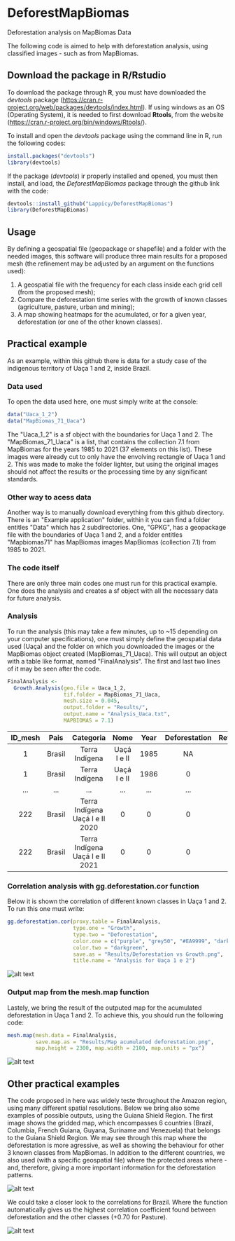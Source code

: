 # DeforestMapBiomas
Deforestation analysis on MapBiomas Data

The following code is aimed to help with deforestation analysis, using classified images - such as from MapBiomas.

## Download the package in R/Rstudio

To download the package through **R**, you must have downloaded the *devtools* package (https://cran.r-project.org/web/packages/devtools/index.html). If using windows as an OS (Operating System), it is needed to first download **Rtools**, from the website (https://cran.r-project.org/bin/windows/Rtools/).

To install and open the *devtools* package using the command line in R, run the following codes:
```r
install.packages("devtools")
library(devtools)
```
If the package (*devtools*) ir properly installed and opened, you must then install, and load, the *DeforestMapBiomas* package through the github link with the code:
```r
devtools::install_github("Lappicy/DeforestMapBiomas")
library(DeforestMapBiomas)
```

## Usage
By defining a geospatial file (geopackage or shapefile) and a folder with the needed images, this software will produce three main results for a proposed mesh (the refinement may be adjusted by an argument on the functions used):
1. A geospatial file with the frequency for each class inside each grid cell (from the proposed mesh);
2. Compare the deforestation time series with the growth of known classes (agriculture, pasture, urban and mining);
3. A map showing heatmaps for the acumulated, or for a given year, deforestation (or one of the other known classes).

## Practical example
As an example, within this github there is data for a study case of the indigenous territory of Uaça 1 and 2, inside Brazil.

### Data used
To open the data used here, one must simply write at the console:
```r
data("Uaca_1_2")
data("MapBiomas_71_Uaca")
```

The "Uaca_1_2" is a sf object with the boundaries for Uaça 1 and 2. The "MapBiomas_71_Uaca" is a list, that contains the collection 7.1 from MapBiomas for the years 1985 to 2021 (37 elements on this list). These images were already cut to only have the envolving rectangle of Uaça 1 and 2. This was made to make the folder lighter, but using the original images should not affect the results or the processing time by any significant standards.

### Other way to acess data
Another way is to manually download everything from this github directory. There is an "Example application" folder, within it you can find a folder entitles "Data" which has 2 subdirectories. One, "GPKG", has a geopackage file with the boundaries of Uaça 1 and 2, and a folder entitles "Mapbiomas71" has MapBiomas images MapBiomas (collection 7.1) from 1985 to 2021.

### The code itself
There are only three main codes one must run for this practical example. One does the analysis and creates a sf object with all the necessary data for future analysis. 

### Analysis
To run the analysis (this may take a few minutes, up to ~15 depending on your computer specifications), one must simply define the geospatial data used (Uaça) and the folder on which you downloaded the images or the MapBiomas object created (MapBiomas_71_Uaca). This will output an object with a table like format, named "FinalAnalysis". The first and last two lines of it may be seen after the code.
```r
FinalAnalysis <-
  Growth.Analysis(geo.file = Uaca_1_2,
                  tif.folder = MapBiomas_71_Uaca,
                  mesh.size = 0.045,
                  output.folder = "Results/",
                  output.name = "Analysis_Uaca.txt",
                  MAPBIOMAS = 7.1)
```

| ID_mesh |	Pais | Categoria | Nome | Year | Deforestation | Reforestation | Growth_Urban | Growth_Mining | Growth_Pasture | Growth_Agriculture | Forest | NonForest | Water | Others | Urban | Mining | Pasture | Agriculture | 0 | 11 | 12 | 15 | 3 | 33 | 4 | 41 |
| :----------: | :----------: | :----------: | :----------: | :----------: | :----------: | :----------: | :----------: | :----------: | :----------: | :----------: | :----------: | :----------: | :----------: | :----------: | :----------: | :----------: | :----------: | :----------: | :----------: | :----------: | :----------: | :----------: | :----------: | :----------: | :----------: | :----------: |
| 1	| Brasil | Terra Indígena | Uaçá I e II | 1985 | NA | NA | NA | NA | NA | NA | 10.6983 | 0 | 0 | 0 | 0 | 0 | 0 | 0 | NA | NA | NA | NA | 10.6983 | NA | NA | NA |
| 1 |	Brasil | Terra Indígena | Uaçá I e II | 1986 | 0 | 0 | 0 | 0 | 0 | 0 | 10.6983 | 0 | 0 | 0 | 0 | 0 | 0 | 0 | NA | NA | NA | NA | 10.6983 | NA | NA | NA |
| ... | ... | ... | ... | ... | ... | ... | ... | ... | ... | ... | ... | ... | ... | ... | ... | ... | ... | ... | ... | ... | ... | ... | ... | ... | ... | ... |
| 222 | Brasil | Terra Indígena	Uaçá I e II	2020 | 0 | 0 | 0 | 0 | 0 | 0 | 0.1008 | 0.234 | 0 | 0 | 0 | 0 | 0 | 0 | NA | NA | 0.234 | NA | 0.1008 | NA | NA | NA |
| 222 | Brasil | Terra Indígena	Uaçá I e II	2021 | 0 | 0 | 0 | 0 | 0 | 0 | 0.1008 | 0.234 | 0 | 0 | 0 | 0 | 0 | 0 | NA | NA | 0.234 | NA | 0.1008 | NA | NA | NA |

### Correlation analysis with gg.deforestation.cor function
Below it is shown the correlation of different known classes in Uaça 1 and 2. To run this one must write:
```r
gg.deforestation.cor(proxy.table = FinalAnalysis,
                     type.one = "Growth",
                     type.two = "Deforestation",
                     color.one = c("purple", "grey50", "#EA9999", "darkorange"),
                     color.two = "darkgreen",
                     save.as = "Results/Deforestation vs Growth.png",
                     title.name = "Analysis for Uaça 1 e 2")
```
![alt text](https://github.com/Lappicy/DeforestMapBiomas/blob/main/Example%20application/Results/Deforestation%20vs%20Growth.png?raw=true)

### Output map from the mesh.map function
Lastely, we bring the result of the outputed map for the acumulated deforestation in Uaça 1 and 2. To achieve this, you should run the following code:
```r
mesh.map(mesh.data = FinalAnalysis,
         save.map.as = "Results/Map acumulated deforestation.png",
         map.height = 2300, map.width = 2100, map.units = "px")
```
![alt text](https://github.com/Lappicy/DeforestMapBiomas/blob/main/Example%20application/Results/Map%20acumulated%20deforestation.png?raw=true)

## Other practical examples
The code proposed in here was widely teste throughout the Amazon region, using many different spatial resolutions. Below we bring also some examples of possible outputs, using the Guiana Shield Region. The first image shows the gridded map, which encompasses 6 countries (Brazil, Columbia, French Guiana, Guyana, Suriname and Venezuela) that belongs to the Guiana Shield Region. We may see through this map where the deforestation is more agressive, as well as showing the behaviour for other 3 known classes from MapBiomas. In addition to the different countries, we also used (with a specific geospatial file) where the protected areas where - and, therefore, giving a more important information for the deforestation patterns.

![alt text](https://github.com/Lappicy/DeforestMapBiomas/blob/main/Example%20application/Others/Guiana%20Shield%20Example.png?raw=true)

We could take a closer look to the correlations for Brazil. Where the function automatically gives us the highest correlation coefficient found between deforestation and the other classes (+0.70 for Pasture).

![alt text](https://github.com/Lappicy/DeforestMapBiomas/blob/main/Example%20application/Others/Brazil%20example.png?raw=true)


